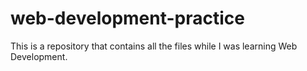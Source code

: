 # web-development-practice
This is a repository that contains all the files while I was learning Web Development.
